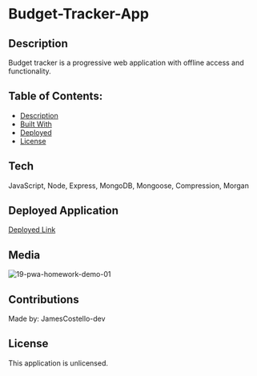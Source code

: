 # Budget-Tracker-App

## Description

Budget tracker is a progressive web application with offline access and functionality.

## Table of Contents:

- [Description](#description)
- [Built With](#built-with)
- [Deployed](#repository)
- [License](#license)

## Tech

JavaScript, Node, Express, MongoDB, Mongoose, Compression, Morgan

## Deployed Application

[Deployed Link](https://pure-mesa-60741.herokuapp.com/)

## Media

![19-pwa-homework-demo-01](https://user-images.githubusercontent.com/28774706/108287172-9fa5ec00-7147-11eb-86ac-058554659b43.png)

## Contributions

Made by: JamesCostello-dev

## License

This application is unlicensed.
